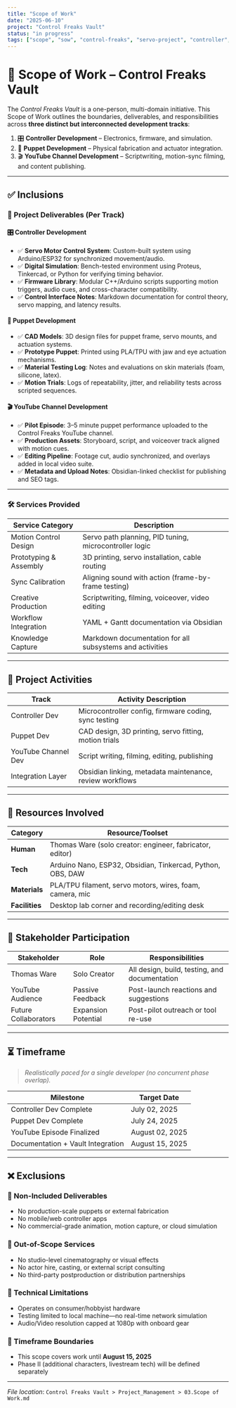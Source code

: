 ```yaml
---
title: "Scope of Work"
date: "2025-06-10"
project: "Control Freaks Vault"
status: "in progress"
tags: ["scope", "sow", "control-freaks", "servo-project", "controller", "puppet", "youtube"]
---
```


# 📜 Scope of Work – Control Freaks Vault

The *Control Freaks Vault* is a one-person, multi-domain initiative. This Scope of Work outlines the boundaries, deliverables, and responsibilities across **three distinct but interconnected development tracks**:

1. 🎛 **Controller Development** – Electronics, firmware, and simulation.
2. 🤖 **Puppet Development** – Physical fabrication and actuator integration.
3. 🎬 **YouTube Channel Development** – Scriptwriting, motion-sync filming, and content publishing.

---

## ✅ Inclusions

### 🔧 Project Deliverables (Per Track)

#### 🎛 Controller Development

- ✅ **Servo Motor Control System**: Custom-built system using Arduino/ESP32 for synchronized movement/audio.
- ✅ **Digital Simulation**: Bench-tested environment using Proteus, Tinkercad, or Python for verifying timing behavior.
- ✅ **Firmware Library**: Modular C++/Arduino scripts supporting motion triggers, audio cues, and cross-character compatibility.
- ✅ **Control Interface Notes**: Markdown documentation for control theory, servo mapping, and latency results.

#### 🤖 Puppet Development

- ✅ **CAD Models**: 3D design files for puppet frame, servo mounts, and actuation systems.
- ✅ **Prototype Puppet**: Printed using PLA/TPU with jaw and eye actuation mechanisms.
- ✅ **Material Testing Log**: Notes and evaluations on skin materials (foam, silicone, latex).
- ✅ **Motion Trials**: Logs of repeatability, jitter, and reliability tests across scripted sequences.

#### 🎬 YouTube Channel Development

- ✅ **Pilot Episode**: 3–5 minute puppet performance uploaded to the Control Freaks YouTube channel.
- ✅ **Production Assets**: Storyboard, script, and voiceover track aligned with motion cues.
- ✅ **Editing Pipeline**: Footage cut, audio synchronized, and overlays added in local video suite.
- ✅ **Metadata and Upload Notes**: Obsidian-linked checklist for publishing and SEO tags.

---

### 🛠️ Services Provided

| Service Category          | Description                                                |
|---------------------------|------------------------------------------------------------|
| Motion Control Design     | Servo path planning, PID tuning, microcontroller logic     |
| Prototyping & Assembly    | 3D printing, servo installation, cable routing             |
| Sync Calibration          | Aligning sound with action (frame-by-frame testing)        |
| Creative Production       | Scriptwriting, filming, voiceover, video editing           |
| Workflow Integration      | YAML + Gantt documentation via Obsidian                    |
| Knowledge Capture         | Markdown documentation for all subsystems and activities   |

---

## 🧩 Project Activities

| Track                 | Activity Description                                          |
|----------------------|---------------------------------------------------------------|
| Controller Dev       | Microcontroller config, firmware coding, sync testing         |
| Puppet Dev           | CAD design, 3D printing, servo fitting, motion trials         |
| YouTube Channel Dev  | Script writing, filming, editing, publishing                  |
| Integration Layer    | Obsidian linking, metadata maintenance, review workflows      |

---

## 🧰 Resources Involved

| Category           | Resource/Toolset                                               |
|--------------------|----------------------------------------------------------------|
| **Human**          | Thomas Ware (solo creator: engineer, fabricator, editor)       |
| **Tech**           | Arduino Nano, ESP32, Obsidian, Tinkercad, Python, OBS, DAW     |
| **Materials**      | PLA/TPU filament, servo motors, wires, foam, camera, mic       |
| **Facilities**     | Desktop lab corner and recording/editing desk                  |

---

## 👥 Stakeholder Participation

| Stakeholder        | Role                | Responsibilities                               |
|--------------------|---------------------|------------------------------------------------|
| Thomas Ware        | Solo Creator        | All design, build, testing, and documentation  |
| YouTube Audience   | Passive Feedback    | Post-launch reactions and suggestions          |
| Future Collaborators| Expansion Potential| Post-pilot outreach or tool re-use             |

---

## ⏳ Timeframe

> *Realistically paced for a single developer (no concurrent phase overlap).*

| Milestone                          | Target Date    |
|-----------------------------------|----------------|
| Controller Dev Complete           | July 02, 2025  |
| Puppet Dev Complete               | July 24, 2025  |
| YouTube Episode Finalized         | August 02, 2025|
| Documentation + Vault Integration | August 15, 2025|

---

## ❌ Exclusions

### 🚫 Non-Included Deliverables

- No production-scale puppets or external fabrication
- No mobile/web controller apps
- No commercial-grade animation, motion capture, or cloud simulation

### 🚫 Out-of-Scope Services

- No studio-level cinematography or visual effects
- No actor hire, casting, or external script consulting
- No third-party postproduction or distribution partnerships

### 🚫 Technical Limitations

- Operates on consumer/hobbyist hardware
- Testing limited to local machine—no real-time network simulation
- Audio/Video resolution capped at 1080p with onboard gear

### 🚫 Timeframe Boundaries

- This scope covers work until **August 15, 2025**
- Phase II (additional characters, livestream tech) will be defined separately

---

*File location*: `Control Freaks Vault > Project_Management > 03.Scope of Work.md`
